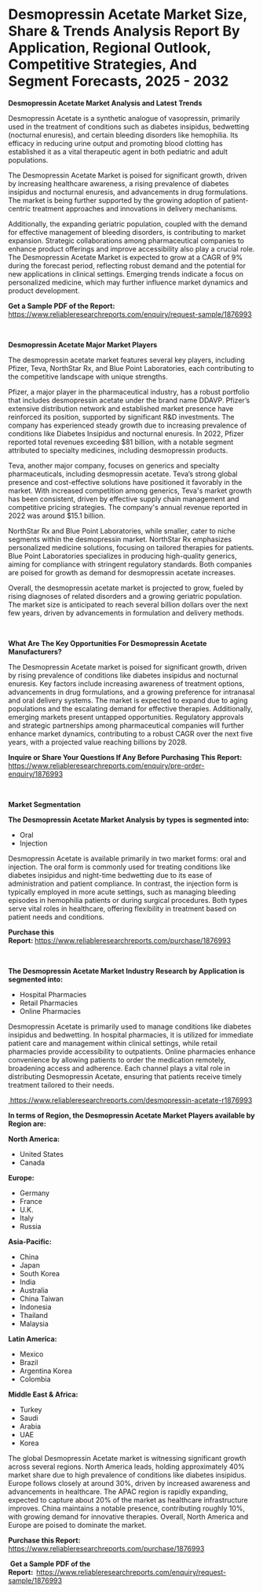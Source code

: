 <p><h1>Desmopressin Acetate Market Size, Share & Trends Analysis Report By Application, Regional Outlook, Competitive Strategies, And Segment Forecasts, 2025 - 2032</h1></p><p><strong>Desmopressin Acetate Market Analysis and Latest Trends</strong></p>
<p><p>Desmopressin Acetate is a synthetic analogue of vasopressin, primarily used in the treatment of conditions such as diabetes insipidus, bedwetting (nocturnal enuresis), and certain bleeding disorders like hemophilia. Its efficacy in reducing urine output and promoting blood clotting has established it as a vital therapeutic agent in both pediatric and adult populations.</p><p>The Desmopressin Acetate Market is poised for significant growth, driven by increasing healthcare awareness, a rising prevalence of diabetes insipidus and nocturnal enuresis, and advancements in drug formulations. The market is being further supported by the growing adoption of patient-centric treatment approaches and innovations in delivery mechanisms. </p><p>Additionally, the expanding geriatric population, coupled with the demand for effective management of bleeding disorders, is contributing to market expansion. Strategic collaborations among pharmaceutical companies to enhance product offerings and improve accessibility also play a crucial role. The Desmopressin Acetate Market is expected to grow at a CAGR of 9% during the forecast period, reflecting robust demand and the potential for new applications in clinical settings. Emerging trends indicate a focus on personalized medicine, which may further influence market dynamics and product development.</p></p>
<p><strong>Get a Sample PDF of the Report:&nbsp;</strong> <a href="https://www.reliableresearchreports.com/enquiry/request-sample/1876993?utm_campaign=3180&utm_medium=2&utm_source=Github&utm_content=ia&utm_term=19042025&utm_id=desmopressin-acetate">https://www.reliableresearchreports.com/enquiry/request-sample/1876993</a></p>
<p>&nbsp;</p>
<p><strong>Desmopressin Acetate Major Market Players</strong></p>
<p><p>The desmopressin acetate market features several key players, including Pfizer, Teva, NorthStar Rx, and Blue Point Laboratories, each contributing to the competitive landscape with unique strengths.</p><p>Pfizer, a major player in the pharmaceutical industry, has a robust portfolio that includes desmopressin acetate under the brand name DDAVP. Pfizer’s extensive distribution network and established market presence have reinforced its position, supported by significant R&D investments. The company has experienced steady growth due to increasing prevalence of conditions like Diabetes Insipidus and nocturnal enuresis. In 2022, Pfizer reported total revenues exceeding $81 billion, with a notable segment attributed to specialty medicines, including desmopressin products.</p><p>Teva, another major company, focuses on generics and specialty pharmaceuticals, including desmopressin acetate. Teva’s strong global presence and cost-effective solutions have positioned it favorably in the market. With increased competition among generics, Teva's market growth has been consistent, driven by effective supply chain management and competitive pricing strategies. The company's annual revenue reported in 2022 was around $15.1 billion.</p><p>NorthStar Rx and Blue Point Laboratories, while smaller, cater to niche segments within the desmopressin market. NorthStar Rx emphasizes personalized medicine solutions, focusing on tailored therapies for patients. Blue Point Laboratories specializes in producing high-quality generics, aiming for compliance with stringent regulatory standards. Both companies are poised for growth as demand for desmopressin acetate increases.</p><p>Overall, the desmopressin acetate market is projected to grow, fueled by rising diagnoses of related disorders and a growing geriatric population. The market size is anticipated to reach several billion dollars over the next few years, driven by advancements in formulation and delivery methods.</p></p>
<p>&nbsp;</p>
<p><strong>What Are The Key Opportunities For Desmopressin Acetate Manufacturers?</strong></p>
<p><p>The Desmopressin Acetate market is poised for significant growth, driven by rising prevalence of conditions like diabetes insipidus and nocturnal enuresis. Key factors include increasing awareness of treatment options, advancements in drug formulations, and a growing preference for intranasal and oral delivery systems. The market is expected to expand due to aging populations and the escalating demand for effective therapies. Additionally, emerging markets present untapped opportunities. Regulatory approvals and strategic partnerships among pharmaceutical companies will further enhance market dynamics, contributing to a robust CAGR over the next five years, with a projected value reaching billions by 2028.</p></p>
<p><strong>Inquire or Share Your Questions If Any Before Purchasing This Report:</strong> <a href="https://www.reliableresearchreports.com/enquiry/pre-order-enquiry/1876993?utm_campaign=3180&utm_medium=2&utm_source=Github&utm_content=ia&utm_term=19042025&utm_id=desmopressin-acetate">https://www.reliableresearchreports.com/enquiry/pre-order-enquiry/1876993</a></p>
<p>&nbsp;</p>
<p><strong>Market Segmentation</strong></p>
<p><strong>The Desmopressin Acetate Market Analysis by types is segmented into:</strong></p>
<p><ul><li>Oral</li><li>Injection</li></ul></p>
<p><p>Desmopressin Acetate is available primarily in two market forms: oral and injection. The oral form is commonly used for treating conditions like diabetes insipidus and night-time bedwetting due to its ease of administration and patient compliance. In contrast, the injection form is typically employed in more acute settings, such as managing bleeding episodes in hemophilia patients or during surgical procedures. Both types serve vital roles in healthcare, offering flexibility in treatment based on patient needs and conditions.</p></p>
<p><strong>Purchase this Report:&nbsp;</strong><a href="https://www.reliableresearchreports.com/purchase/1876993?utm_campaign=3180&utm_medium=2&utm_source=Github&utm_content=ia&utm_term=19042025&utm_id=desmopressin-acetate">https://www.reliableresearchreports.com/purchase/1876993</a></p>
<p>&nbsp;</p>
<p><strong>The Desmopressin Acetate Market Industry Research by Application is segmented into:</strong></p>
<p><ul><li>Hospital Pharmacies</li><li>Retail Pharmacies</li><li>Online Pharmacies</li></ul></p>
<p><p>Desmopressin Acetate is primarily used to manage conditions like diabetes insipidus and bedwetting. In hospital pharmacies, it is utilized for immediate patient care and management within clinical settings, while retail pharmacies provide accessibility to outpatients. Online pharmacies enhance convenience by allowing patients to order the medication remotely, broadening access and adherence. Each channel plays a vital role in distributing Desmopressin Acetate, ensuring that patients receive timely treatment tailored to their needs.</p></p>
<p><a href="https://www.reliableresearchreports.com/desmopressin-acetate-r1876993?utm_campaign=3180&utm_medium=2&utm_source=Github&utm_content=ia&utm_term=19042025&utm_id=desmopressin-acetate">&nbsp;https://www.reliableresearchreports.com/desmopressin-acetate-r1876993</a></p>
<p><strong>In terms of Region, the Desmopressin Acetate Market Players available by Region are:</strong></p>
<p>
    <p> <strong> North America: </strong>
        <ul>
            <li>United States</li>
            <li>Canada</li>
        </ul>
        </p> 
    <p> <strong> Europe: </strong>
        <ul>
            <li>Germany</li>
            <li>France</li>
            <li>U.K.</li>
            <li>Italy</li>
            <li>Russia</li>
        </ul>
        </p> 
    <p> <strong> Asia-Pacific: </strong>
        <ul>
            <li>China</li>
            <li>Japan</li>
            <li>South Korea</li>
            <li>India</li>
            <li>Australia</li>
            <li>China Taiwan</li>
            <li>Indonesia</li>
            <li>Thailand</li>
            <li>Malaysia</li>
        </ul>
        </p> 
    <p> <strong> Latin America: </strong>
        <ul>
            <li>Mexico</li>
            <li>Brazil</li>
            <li>Argentina Korea</li>
            <li>Colombia</li>
        </ul>
        </p> 
    <p> <strong> Middle East & Africa: </strong>
        <ul>
            <li>Turkey</li>
            <li>Saudi</li>
            <li>Arabia</li>
            <li>UAE</li>
            <li>Korea</li>
        </ul>
    </p>
    </p>
<p><p>The global Desmopressin Acetate market is witnessing significant growth across several regions. North America leads, holding approximately 40% market share due to high prevalence of conditions like diabetes insipidus. Europe follows closely at around 30%, driven by increased awareness and advancements in healthcare. The APAC region is rapidly expanding, expected to capture about 20% of the market as healthcare infrastructure improves. China maintains a notable presence, contributing roughly 10%, with growing demand for innovative therapies. Overall, North America and Europe are poised to dominate the market.</p></p>
<p><strong>Purchase this Report: </strong><a href="https://www.reliableresearchreports.com/purchase/1876993?utm_campaign=3180&utm_medium=2&utm_source=Github&utm_content=ia&utm_term=19042025&utm_id=desmopressin-acetate">https://www.reliableresearchreports.com/purchase/1876993</a></p>
<p>&nbsp;<strong>Get a Sample PDF of the Report:&nbsp;&nbsp;</strong><a href="https://www.reliableresearchreports.com/enquiry/request-sample/1876993?utm_campaign=3180&utm_medium=2&utm_source=Github&utm_content=ia&utm_term=19042025&utm_id=desmopressin-acetate">https://www.reliableresearchreports.com/enquiry/request-sample/1876993</a></p>
<p><strong></strong></p>
<p><p></p><p></p><p></p></p>
